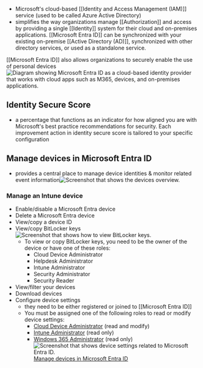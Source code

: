 - Microsoft's cloud-based [[Identity and Access Management (IAM)]] service (used to be called Azure Active Directory)
- simplifies the way organizations manage [[Authorization]] and access by providing a single [[Identity]] system for their cloud and on-premises applications. [[Microsoft Entra ID]] can be synchronized with your existing on-premise [[Active Directory (AD)]], synchronized with other directory services, or used as a standalone service.

[[Microsoft Entra ID]] also allows organizations to securely enable the use of personal devices![Diagram showing Microsoft Entra ID as a cloud-based identity provider that works with cloud apps such as M365, devices, and on-premises applications.](https://learn.microsoft.com/en-us/training/wwl-sci/explore-basic-services-identity-types/media/entra-id-general-diagram-v2.png)

## Identity Secure Score
- a percentage that functions as an indicator for how aligned you are with Microsoft's best practice recommendations for security. Each improvement action in identity secure score is tailored to your specific configuration

## Manage devices in Microsoft Entra ID
- provides a central place to manage device identities & monitor related event information![Screenshot that shows the devices overview.](https://learn.microsoft.com/en-us/entra/identity/devices/media/manage-device-identities/devices-azure-portal.png)

### Manage an Intune device
- Enable/disable a Microsoft Entra device
- Delete a Microsoft Entra device
- View/copy a device ID
- View/copy BitLocker keys![Screenshot that shows how to view BitLocker keys.](https://learn.microsoft.com/en-us/entra/identity/devices/media/manage-device-identities/show-bitlocker-key.png)
	- To view or copy BitLocker keys, you need to be the owner of the device or have one of these roles:
		- Cloud Device Administrator
		- Helpdesk Administrator
		- Intune Administrator
		- Security Administrator
		- Security Reader
- View/filter your devices
- Download devices
- Configure device settings
	- they need to be either registered or joined to [[Microsoft Entra ID]]
	- You must be assigned one of the following roles to read or modify device settings:
		- [Cloud Device Administrator](https://learn.microsoft.com/en-us/entra/identity/role-based-access-control/permissions-reference#cloud-device-administrator) (read and modify)
		- [Intune Administrator](https://learn.microsoft.com/en-us/entra/identity/role-based-access-control/permissions-reference#intune-administrator) (read only)
		- [Windows 365 Administrator](https://learn.microsoft.com/en-us/entra/identity/role-based-access-control/permissions-reference#windows-365-administrator) (read only)![Screenshot that shows device settings related to Microsoft Entra ID.](https://learn.microsoft.com/en-us/entra/identity/devices/media/manage-device-identities/device-settings-azure-portal.png)
[Manage devices in Microsoft Entra ID](https://learn.microsoft.com/en-us/entra/identity/devices/manage-device-identities)